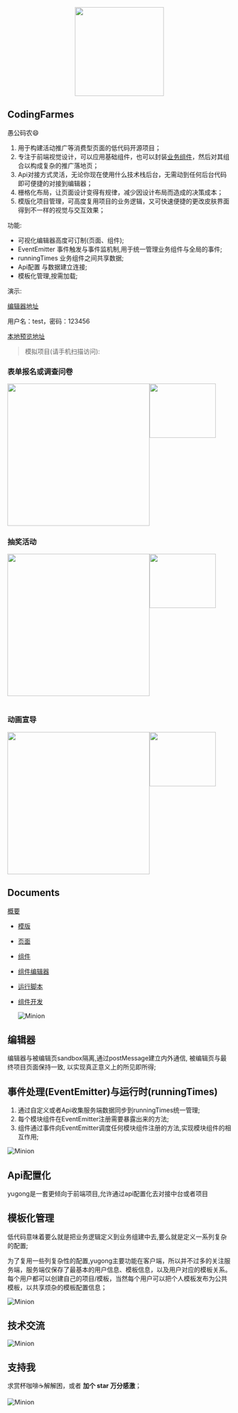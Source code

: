 <p align="center">
  <img src="https://www.eightfeet.cn/yugong/images/flow/logo.svg" style="width: 200px" />
</p>

## CodingFarmes
愚公码农😄

1. 用于构建活动推广等消费型页面的低代码开源项目；
2. 专注于前端视觉设计，可以应用基础组件，也可以封装[业务组件](./documents/component/README.md)，然后对其组合以构成复杂的推广落地页；
3. Api对接方式灵活，无论你现在使用什么技术栈后台，无需动到任何后台代码即可便捷的对接到编辑器；
4. 栅格化布局，让页面设计变得有规律，减少因设计布局而造成的决策成本；
5. 模版化项目管理，可高度复用项目的业务逻辑，又可快速便捷的更改皮肤界面得到不一样的视觉与交互效果；

功能:

- 可视化编辑器高度可订制(页面、组件);
- EventEmitter 事件触发与事件监机制,用于统一管理业务组件与全局的事件;
- runningTimes 业务组件之间共享数据;
- Api配置 与数据建立连接;
- 模板化管理,按需加载;

演示:

  [编辑器地址](https://yugong.dawenxi.art/dashboard/#/project) 

  用户名：test，密码：123456 
  
  
  [本地预览地址](https://yugong.dawenxi.art)


>模拟项目(请手机扫描访问):

### 表单报名或调查问卷

<div style="display: flex">
  <img src="https://www.eightfeet.cn/yugong/images/documents/template/form.gif" width="320" />
  <img src="https://www.eightfeet.cn/yugong/images/documents/template/baoming.png" width="149" height="122" />
</div>

### 抽奖活动

<div style="display: flex">
  <img src="https://www.eightfeet.cn/yugong/images/documents/template/game.gif" width="320" />
  <img src="https://www.eightfeet.cn/yugong/images/documents/template/choujiang.png" width="149" height="122" />
</div>
<br/>

### 动画宣导

<div style="display: flex">
  <img src="https://www.eightfeet.cn/yugong/images/documents/template/animate.gif" width="320" />
  <img src="https://www.eightfeet.cn/yugong/images/documents/template/donghua.png" width="149" height="122" />
</div>


## Documents

[概要](./documents/introduce/README.md)

+ [模版](./documents/template/README.md)

+ [页面](./documents/page/README.md)

+ [组件](./documents/component/README.md)

+ [组件编辑器](./documents/moduleBoard/README.md)

+ [运行脚本](./documents/script/README.md)

+ [组件开发](./documents/component/README.md)
  
  ![Minion](https://www.eightfeet.cn/yugong/images/documents/introduce/dashboard.png)

## 编辑器

编辑器与被编辑页sandbox隔离,通过postMessage建立内外通信, 被编辑页与最终项目页面保持一致, 以实现真正意义上的所见即所得;

## 事件处理(EventEmitter)与运行时(runningTimes)

1. 通过自定义或者Api收集服务端数据同步到runningTimes统一管理;
2. 每个模块组件在EventEmitter注册需要暴露出来的方法;
3. 组件通过事件向EventEmitter调度任何模块组件注册的方法,实现模块组件的相互作用;

![Minion](https://www.eightfeet.cn/yugong/images/flow/core.drawio.svg)

## Api配置化

yugong是一套更倾向于前端项目,允许通过api配置化去对接中台或者项目

## 模板化管理

低代码意味着要么就是把业务逻辑定义到业务组建中去,要么就是定义一系列复杂的配置;

为了复用一些列复杂性的配置,yugong主要功能在客户端，所以并不过多的关注服务端，服务端仅保存了最基本的用户信息、模板信息，以及用户对应的模板关系。每个用户都可以创建自己的项目/模板，当然每个用户可以把个人模板发布为公共模板，以共享烦杂的模板配置信息；

![Minion](https://www.eightfeet.cn/yugong/images/flow/template.drawio.svg)

## 技术交流

![Minion](https://www.eightfeet.cn/yugong/images/documents/introduce/jl.jpg)

## 支持我

求赏杯咖啡☕解解困，或者 **加个 star 万分感激**；

![Minion](https://www.eightfeet.cn/yugong/images/documents/introduce/zf.jpg)
